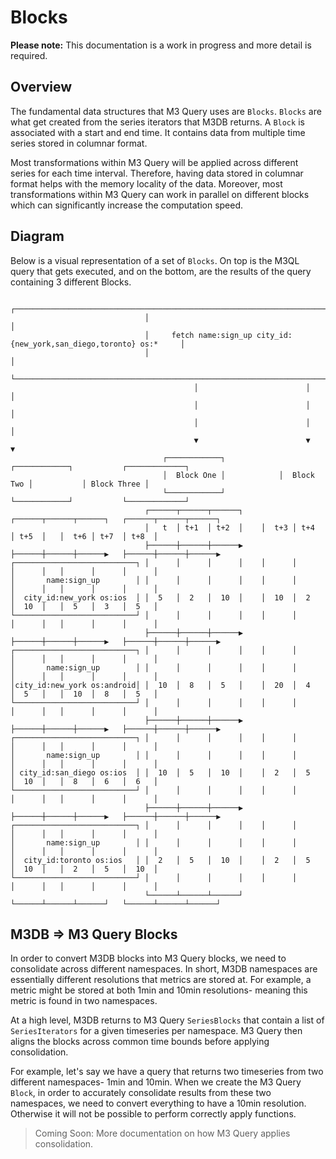 # Blocks

**Please note:** This documentation is a work in progress and more detail is required.

## Overview

The fundamental data structures that M3 Query uses are `Blocks`. `Blocks` are what get created from the series iterators that M3DB returns. A `Block` is associated with a start and end time. It contains data from multiple time series stored in columnar format.

Most transformations within M3 Query will be applied across different series for each time interval. Therefore, having data stored in columnar format helps with the memory locality of the data. Moreover, most transformations within M3 Query can work in parallel on different blocks which can significantly increase the computation speed.

## Diagram

Below is a visual representation of a set of `Blocks`. On top is the M3QL query that gets executed, and on the bottom, are the results of the query containing 3 different Blocks.

```
                              ┌───────────────────────────────────────────────────────────────────────┐
                              │                                                                       │
                              │     fetch name:sign_up city_id:{new_york,san_diego,toronto} os:*     │
                              │                                                                       │
                              └───────────────────────────────────────────────────────────────────────┘
                                         │                        │                         │
                                         │                        │                         │
                                         │                        │                         │
                                         ▼                        ▼                         ▼
                                  ┌────────────┐            ┌────────────┐           ┌─────────────┐
                                  │  Block One │            │  Block Two │           │ Block Three │
                                  └────────────┘            └────────────┘           └─────────────┘
                              ┌──────┬──────┬──────┐    ┌──────┬──────┬──────┐   ┌──────┬──────┬──────┐
                              │   t  │ t+1  │ t+2  │    │  t+3 │ t+4  │ t+5  │   │  t+6 │ t+7  │ t+8  │
                              ├──────┼──────┼──────▶    ├──────┼──────┼──────▶   ├──────┼──────┼──────▶
┌───────────────────────────┐ │      │      │      │    │      │      │      │   │      │      │      │
│       name:sign_up        │ │      │      │      │    │      │      │      │   │      │      │      │
│  city_id:new_york os:ios  │ │  5   │  2   │  10  │    │  10  │  2   │  10  │   │  5   │  3   │  5   │
└───────────────────────────┘ │      │      │      │    │      │      │      │   │      │      │      │
                              ├──────┼──────┼──────▶    ├──────┼──────┼──────▶   ├──────┼──────┼──────▶
┌───────────────────────────┐ │      │      │      │    │      │      │      │   │      │      │      │
│       name:sign_up        │ │      │      │      │    │      │      │      │   │      │      │      │
│city_id:new_york os:android│ │  10  │  8   │  5   │    │  20  │  4   │  5   │   │  10  │  8   │  5   │
└───────────────────────────┘ │      │      │      │    │      │      │      │   │      │      │      │
                              ├──────┼──────┼──────▶    ├──────┼──────┼──────▶   ├──────┼──────┼──────▶
┌───────────────────────────┐ │      │      │      │    │      │      │      │   │      │      │      │
│       name:sign_up        │ │      │      │      │    │      │      │      │   │      │      │      │
│ city_id:san_diego os:ios  │ │  10  │  5   │  10  │    │  2   │  5   │  10  │   │  8   │  6   │  6   │
└───────────────────────────┘ │      │      │      │    │      │      │      │   │      │      │      │
                              ├──────┼──────┼──────▶    ├──────┼──────┼──────▶   ├──────┼──────┼──────▶
┌───────────────────────────┐ │      │      │      │    │      │      │      │   │      │      │      │
│       name:sign_up        │ │      │      │      │    │      │      │      │   │      │      │      │
│  city_id:toronto os:ios   │ │  2   │  5   │  10  │    │  2   │  5   │  10  │   │  2   │  5   │  10  │
└───────────────────────────┘ │      │      │      │    │      │      │      │   │      │      │      │
                              └──────┴──────┴──────┘    └──────┴──────┴──────┘   └──────┴──────┴──────┘
```

## M3DB => M3 Query Blocks

In order to convert M3DB blocks into M3 Query blocks, we need to consolidate across different namespaces. In short, M3DB namespaces are essentially different resolutions that metrics are stored at. For example, a metric might be stored at both 1min and 10min resolutions- meaning this metric is found in two namespaces.

At a high level, M3DB returns to M3 Query `SeriesBlocks` that contain a list of `SeriesIterators` for a given timeseries per namespace. M3 Query then aligns the blocks across common time bounds before applying consolidation.

For example, let's say we have a query that returns two timeseries from two different namespaces- 1min and 10min. When we create the M3 Query `Block`, in order to accurately consolidate results from these two namespaces, we need to convert everything to have a 10min resolution. Otherwise it will not be possible to perform correctly apply functions.

> Coming Soon: More documentation on how M3 Query applies consolidation.
